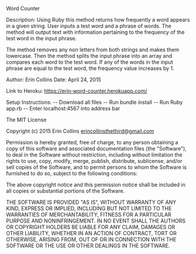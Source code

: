 Word Counter

Description:
Using Ruby this method returns how frequently a word appears in a given string.
User inputs a test word and a phrase of words. The method will output text
with information pertaining to the frequency of the test word in the input phrase.

The method removes any non letters from both strings and makes them lowercase.
Then the method splits the input phrase into an array and compares each word to
the test word. If any of the words in the input phrase are equal to the test
word, the frequency value increases by 1.

Author: Erin Collins
Date: April 24, 2015


Link to Heroku:
https://erin-word-counter.herokuapp.com/

Setup Instructions:
-- Download all files
-- Run bundle install
-- Run Ruby app.rb
-- Enter localhost:4567 into address bar


The MIT License

Copyright (c) 2015 Erin Collins <erincollinsthethird@gmail.com>

Permission is hereby granted, free of charge, to any person obtaining a copy
of this software and associated documentation files (the "Software"), to deal
in the Software without restriction, including without limitation the rights
to use, copy, modify, merge, publish, distribute, sublicense, and/or sell
copies of the Software, and to permit persons to whom the Software is
furnished to do so, subject to the following conditions:

The above copyright notice and this permission notice shall be included in
all copies or substantial portions of the Software.

THE SOFTWARE IS PROVIDED "AS IS", WITHOUT WARRANTY OF ANY KIND, EXPRESS OR
IMPLIED, INCLUDING BUT NOT LIMITED TO THE WARRANTIES OF MERCHANTABILITY,
FITNESS FOR A PARTICULAR PURPOSE AND NONINFRINGEMENT. IN NO EVENT SHALL THE
AUTHORS OR COPYRIGHT HOLDERS BE LIABLE FOR ANY CLAIM, DAMAGES OR OTHER
LIABILITY, WHETHER IN AN ACTION OF CONTRACT, TORT OR OTHERWISE, ARISING FROM,
OUT OF OR IN CONNECTION WITH THE SOFTWARE OR THE USE OR OTHER DEALINGS IN
THE SOFTWARE.
